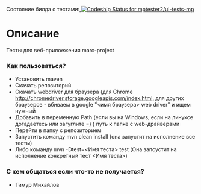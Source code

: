 Состояние билда с тестами:[ ![Codeship Status for mptester2/ui-tests-mp](https://codeship.com/projects/69c00860-796d-0133-2e51-7addd7fed507/status?branch=develop)](https://codeship.com/projects/118715)

# Описание #
 
Тесты для веб-прилоежения marc-project


### Как пользоваться? ###

* Установить maven
* Скачать репозиторий
* Скачать webdriver для браузера (для Chrome http://chromedriver.storage.googleapis.com/index.html, для других браузеров - вбиваем в google "<имя браузера> web driver" и ищем нужный
* Добавить в переменную Path (если вы на Windows, если на линуксе догадаетесь или загуглите =) ) путь к папке с web-драйверами
* Перейти в папку с репозиторием
* Запустить команду mvn clean install (она запустит на исполнение все тесты)
* Либо команду mvn -Dtest=<Имя теста> test (Она запсустит на исполнение конкретный тест <Имя теста>)


### С кем общаться если что-то не получается? ###

* Тимур Михайлов